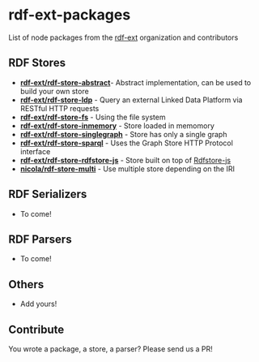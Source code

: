 # rdf-ext-packages
List of node packages from the [rdf-ext](https://github.com/rdf-ext) organization and contributors

## RDF Stores

- [**rdf-ext/rdf-store-abstract**](https://npm.im/rdf-store-abstract)- Abstract implementation, can be used to build your own store
- [**rdf-ext/rdf-store-ldp**](https://npm.im/rdf-store-ldp) - Query an external Linked Data Platform via RESTful HTTP requests
- [**rdf-ext/rdf-store-fs**](https://npm.im/rdf-store-fs) - Using the file system
- [**rdf-ext/rdf-store-inmemory**](https://npm.im/rdf-store-inmemory) - Store loaded in memomory
- [**rdf-ext/rdf-store-singlegraph**](https://npm.im/rdf-store-singlegraph) - Store has only a single graph
- [**rdf-ext/rdf-store-sparql**](https://npm.im/rdf-store-sparql) - Uses the Graph Store HTTP Protocol interface
- [**rdf-ext/rdf-store-rdfstore-js**](https://npm.im/rdf-store-rdfstore-js) - Store built on top of [Rdfstore-js](https://github.com/antoniogarrote/rdfstore-js)
- [**nicola/rdf-store-multi**](https://npm.im/rdf-store-multi) - Use multiple store depending on the IRI

## RDF Serializers

- To come!

## RDF Parsers
- To come!

## Others
- Add yours!



## Contribute

You wrote a package, a store, a parser? Please send us a PR!
